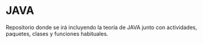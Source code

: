 # JAVA

Repositorio donde se irá incluyendo la teoría de JAVA junto con actividades, paquetes, clases y funciones habituales.
